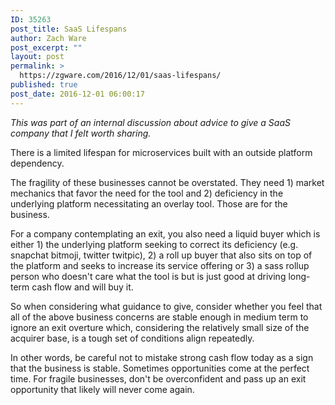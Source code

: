 ```yaml
---
ID: 35263
post_title: SaaS Lifespans
author: Zach Ware
post_excerpt: ""
layout: post
permalink: >
  https://zgware.com/2016/12/01/saas-lifespans/
published: true
post_date: 2016-12-01 06:00:17
---
```

<em>This was part of an internal discussion about advice to give a SaaS company that I felt worth sharing. </em>

There is a limited lifespan for microservices built with an outside platform dependency.

The fragility of these businesses cannot be overstated. They need 1) market mechanics that favor the need for the tool and 2) deficiency in the underlying platform necessitating an overlay tool. Those are for the business.

For a company contemplating an exit, you also need a liquid buyer which is either 1) the underlying platform seeking to correct its deficiency (e.g. snapchat bitmoji, twitter twitpic), 2) a roll up buyer that also sits on top of the platform and seeks to increase its service offering or 3) a sass rollup person who doesn't care what the tool is but is just good at driving long-term cash flow and will buy it.

So when considering what guidance to give, consider whether you feel that all of the above business concerns are stable enough in medium term to ignore an exit overture which, considering the relatively small size of the acquirer base, is a tough set of conditions align repeatedly.

In other words, be careful not to mistake strong cash flow today as a sign that the business is stable. Sometimes opportunities come at the perfect time. For fragile businesses, don't be overconfident and pass up an exit opportunity that likely will never come again.
